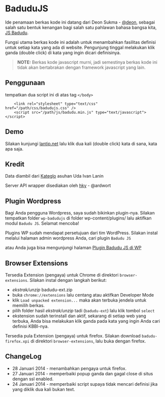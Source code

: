 BaduduJS
=======

Ide penamaan berkas kode ini datang dari Deon Sukma - [@deon](http://twitter.com/deon), sebagai salah satu bentuk kenangan bagi salah satu pahlawan bahasa bangsa kita, [JS Badudu](http://id.wikipedia.org/wiki/Jusuf_Sjarif_Badudu).

Fungsi utama berkas kode ini adalah untuk menambahkan fasilitas definisi untuk setiap kata yang ada di website. Pengunjung tinggal melakukan klik ganda (double click) di kata yang ingin dicari definisinya.

> **NOTE:** Berkas kode javascript murni, jadi semestinya berkas kode ini tidak akan bertabrakan dengan framework javascript yang lain.


Penggunaan
----------

tempatkan dua script ini di atas tag `</body>`

```
    <link rel="stylesheet" type="text/css" href="/path/css/badudujs.css" />
    <script src="/path/js/badudu.min.js" type="text/javascript"></script>
```

Demo
----
Silakan kunjungi [lantip.net](http://www.lantip.net) lalu klik dua kali (double click) kata di sana, kata apa saja.

Kredit
------
Data diambil dari [Kateglo](http://www.kateglo.com) asuhan Uda Ivan Lanin

Server API wrapper disediakan oleh [hky](http://twitter.com/ballysta) - @ardwort


Plugin Wordpress
-----------------
Bagi Anda pengguna Wordpress, saya sudah bikinkan plugin-nya. Silakan tempatkan folder `wp-badudujs` di folder wp-content/plugins/ lalu aktifkan modul `Badudu JS`. Selamat mencoba!

Plugins WP sudah mendapat persetujuan dari tim WordPress. Silakan instal melalui halaman admin wordpress Anda, cari plugin `Badudu JS`

atau Anda juga bisa mengunjungi halaman [Plugin Badudu JS di WP](http://wordpress.org/plugins/badudu-js/)


Browser Extensions
------------------
Tersedia Extension (pengaya) untuk Chrome di direktori `browser-extensions`. Silakan instal dengan langkah berikut:
- _ekstrak/unzip_ badudu-ext.zip
- buka `chrome://extensions` lalu centang atau aktifkan Developer Mode
- klik `Load unpacked extension...` maka akan terbuka jendela untuk memilih berkas.
- pilih folder hasil _ekstrak/unzip_ tadi (`badudu-ext`) lalu klik tombol `select`
- ekstension sudah terinstall dan aktif, sekarang di setiap web yang terbuka, Anda bisa melakukan klik ganda pada kata yang ingin Anda cari definisi KBBI-nya.

Tersedia pula Extension (pengaya) untuk firefox. Silakan download `badudu-firefox.xpi` di direktori `browser-extensions`, lalu buka dengan firefox.




ChangeLog
---------
- 28 Januari 2014 - menambahkan pengaya untuk firefox.
- 27 Januari 2014 - memperbaiki popup ganda dan gagal close di situs dengan ssl enabled.
- 24 Januari 2014 - memperbaiki script supaya tidak mencari definisi jika yang diklik dua kali bukan text.
